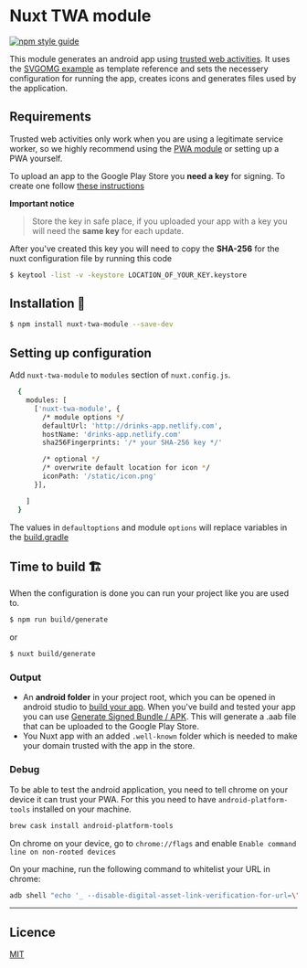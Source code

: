 # Nuxt TWA module


[![npm style guide](https://img.shields.io/npm/v/nuxt-twa-module.svg?style=flat)](https://github.com/voorhoede/nuxt-twa-module)


This module generates an android app using [trusted web activities](https://developers.google.com/web/updates/2019/02/using-twa). It uses the [SVGOMG example](https://github.com/GoogleChromeLabs/svgomg-twa) as template reference and sets the necessery configuration for running the app, creates icons and generates files used by the application.


## Requirements
Trusted web activities only work when you are using a legitimate service worker, so we highly recommend using the [PWA module](https://github.com/nuxt-community/pwa-module) or setting up a PWA yourself.

To upload an app to the Google Play Store you **need a key** for signing. To create one follow [these instructions](https://developer.android.com/studio/publish/app-signing) 

**Important notice**
> Store the key in safe place, if you uploaded your app with a key you will need the **same key** for each update. 

After you've created this key you will need to copy the **SHA-256** for the nuxt configuration file by running this code

```bash 
$ keytool -list -v -keystore LOCATION_OF_YOUR_KEY.keystore
```

## Installation 🚀

```bash    
$ npm install nuxt-twa-module --save-dev
```

## Setting up configuration

Add `nuxt-twa-module` to `modules` section of `nuxt.config.js`.

```bash
  {
    modules: [
      ['nuxt-twa-module', {
        /* module options */
        defaultUrl: 'http://drinks-app.netlify.com', 
        hostName: 'drinks-app.netlify.com' 
        sha256Fingerprints: '/* your SHA-256 key */'

        /* optional */
        /* overwrite default location for icon */
        iconPath: '/static/icon.png' 
      }],

    ]
  }
```

The values in `defaultoptions` and module `options` will replace variables in the [build.gradle](https://github.com/voorhoede-labs/nuxt-twa-module/blob/master/android/app/build.gradle)

## Time to build 🏗

When the configuration is done you can run your project like you are used to.

```bash
$ npm run build/generate
```
or 
```bash
$ nuxt build/generate
```

### Output  

- An **android folder** in your project root, which you can be opened in android studio to [build your app](https://developer.android.com/studio/run/). When you've build and tested your app you can use [Generate Signed Bundle / APK](https://developer.android.com/studio/publish/app-signing). This will generate a .aab file that can be uploaded to the Google Play Store.
- You Nuxt app with an added `.well-known` folder which is needed to make your domain trusted with the app in the store.

### Debug

To be able to test the android application, you need to tell chrome on your device it can trust your PWA. For this you need to have `android-platform-tools` installed on your machine.

```bash
brew cask install android-platform-tools
```

On chrome on your device, go to `chrome://flags` and enable `Enable command line on non-rooted devices`

On your machine, run the following command to whitelist your URL in chrome:
```bash
adb shell "echo '_ --disable-digital-asset-link-verification-for-url=\"<your URL>\"' > /data/local/tmp/chrome-command-line"
```

---------------------
## Licence
[MIT](http://opensource.org/licenses/MIT)
